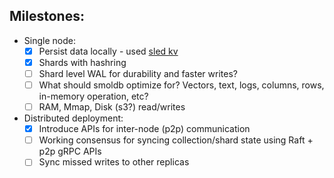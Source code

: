 ## Milestones:

- Single node:
    - [x] Persist data locally - used [sled kv](https://github.com/spacejam/sled)
    - [x] Shards with hashring
    - [ ] Shard level WAL for durability and faster writes?
    - [ ] What should smoldb optimize for? Vectors, text, logs, columns, rows, in-memory operation, etc?
    - [ ] RAM, Mmap, Disk (s3?) read/writes

- Distributed deployment:
    - [x] Introduce APIs for inter-node (p2p) communication
    - [ ] Working consensus for syncing collection/shard state using Raft + p2p gRPC APIs
    - [ ] Sync missed writes to other replicas
